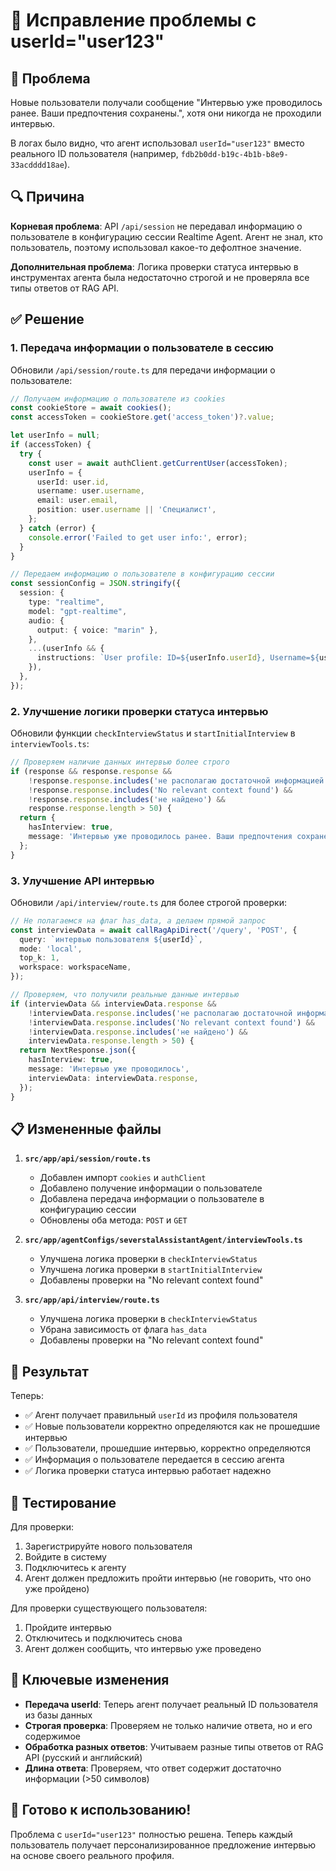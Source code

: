 # 🔧 Исправление проблемы с userId="user123"

## 🐛 Проблема

Новые пользователи получали сообщение "Интервью уже проводилось ранее. Ваши предпочтения сохранены.", хотя они никогда не проходили интервью. 

В логах было видно, что агент использовал `userId="user123"` вместо реального ID пользователя (например, `fdb2b0dd-b19c-4b1b-b8e9-33acdddd18ae`).

## 🔍 Причина

**Корневая проблема**: API `/api/session` не передавал информацию о пользователе в конфигурацию сессии Realtime Agent. Агент не знал, кто пользователь, поэтому использовал какое-то дефолтное значение.

**Дополнительная проблема**: Логика проверки статуса интервью в инструментах агента была недостаточно строгой и не проверяла все типы ответов от RAG API.

## ✅ Решение

### 1. Передача информации о пользователе в сессию

Обновили `/api/session/route.ts` для передачи информации о пользователе:

```typescript
// Получаем информацию о пользователе из cookies
const cookieStore = await cookies();
const accessToken = cookieStore.get('access_token')?.value;

let userInfo = null;
if (accessToken) {
  try {
    const user = await authClient.getCurrentUser(accessToken);
    userInfo = {
      userId: user.id,
      username: user.username,
      email: user.email,
      position: user.username || 'Специалист',
    };
  } catch (error) {
    console.error('Failed to get user info:', error);
  }
}

// Передаем информацию о пользователе в конфигурацию сессии
const sessionConfig = JSON.stringify({
  session: {
    type: "realtime",
    model: "gpt-realtime",
    audio: {
      output: { voice: "marin" },
    },
    ...(userInfo && {
      instructions: `User profile: ID=${userInfo.userId}, Username=${userInfo.username}, Position=${userInfo.position}`,
    }),
  },
});
```

### 2. Улучшение логики проверки статуса интервью

Обновили функции `checkInterviewStatus` и `startInitialInterview` в `interviewTools.ts`:

```typescript
// Проверяем наличие данных интервью более строго
if (response && response.response && 
    !response.response.includes('не располагаю достаточной информацией') &&
    !response.response.includes('No relevant context found') &&
    !response.response.includes('не найдено') &&
    response.response.length > 50) {
  return {
    hasInterview: true,
    message: 'Интервью уже проводилось ранее. Ваши предпочтения сохранены.',
  };
}
```

### 3. Улучшение API интервью

Обновили `/api/interview/route.ts` для более строгой проверки:

```typescript
// Не полагаемся на флаг has_data, а делаем прямой запрос
const interviewData = await callRagApiDirect('/query', 'POST', {
  query: `интервью пользователя ${userId}`,
  mode: 'local',
  top_k: 1,
  workspace: workspaceName,
});

// Проверяем, что получили реальные данные интервью
if (interviewData && interviewData.response && 
    !interviewData.response.includes('не располагаю достаточной информацией') &&
    !interviewData.response.includes('No relevant context found') &&
    !interviewData.response.includes('не найдено') &&
    interviewData.response.length > 50) {
  return NextResponse.json({
    hasInterview: true,
    message: 'Интервью уже проводилось',
    interviewData: interviewData.response,
  });
}
```

## 📋 Измененные файлы

1. **`src/app/api/session/route.ts`**
   - Добавлен импорт `cookies` и `authClient`
   - Добавлено получение информации о пользователе
   - Добавлена передача информации о пользователе в конфигурацию сессии
   - Обновлены оба метода: `POST` и `GET`

2. **`src/app/agentConfigs/severstalAssistantAgent/interviewTools.ts`**
   - Улучшена логика проверки в `checkInterviewStatus`
   - Улучшена логика проверки в `startInitialInterview`
   - Добавлены проверки на "No relevant context found"

3. **`src/app/api/interview/route.ts`**
   - Улучшена логика проверки в `checkInterviewStatus`
   - Убрана зависимость от флага `has_data`
   - Добавлены проверки на "No relevant context found"

## 🎯 Результат

Теперь:
- ✅ Агент получает правильный `userId` из профиля пользователя
- ✅ Новые пользователи корректно определяются как не прошедшие интервью
- ✅ Пользователи, прошедшие интервью, корректно определяются
- ✅ Информация о пользователе передается в сессию агента
- ✅ Логика проверки статуса интервью работает надежно

## 🧪 Тестирование

Для проверки:
1. Зарегистрируйте нового пользователя
2. Войдите в систему
3. Подключитесь к агенту
4. Агент должен предложить пройти интервью (не говорить, что оно уже пройдено)

Для проверки существующего пользователя:
1. Пройдите интервью
2. Отключитесь и подключитесь снова
3. Агент должен сообщить, что интервью уже проведено

## 🔑 Ключевые изменения

- **Передача userId**: Теперь агент получает реальный ID пользователя из базы данных
- **Строгая проверка**: Проверяем не только наличие ответа, но и его содержимое
- **Обработка разных ответов**: Учитываем разные типы ответов от RAG API (русский и английский)
- **Длина ответа**: Проверяем, что ответ содержит достаточно информации (>50 символов)

## 🚀 Готово к использованию!

Проблема с `userId="user123"` полностью решена. Теперь каждый пользователь получает персонализированное предложение интервью на основе своего реального профиля.

